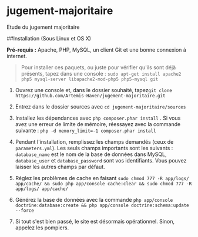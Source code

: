 jugement-majoritaire
====================

Etude du jugement majoritaire

##Installation (Sous Linux et OS X)

**Pré-requis :**  Apache, PHP, MySQL, un client Git et une bonne connexion à internet.

> Pour installer ces paquets, ou juste pour vérifier qu'ils sont déjà présents, tapez dans une console : `sudo apt-get install apache2 php5 mysql-server libapache2-mod-php5 php5-mysql git`

1. Ouvrez une console et, dans le dossier souhaité, tapez`git clone https://github.com/Artemis-Haven/jugement-majoritaire.git`

2. Entrez dans le dossier sources avec `cd jugement-majoritaire/sources`

3. Installez les dépendances avec `php composer.phar install` . Si vous avez une erreur de limite de mémoire, réessayez avec la commande suivante : `php -d memory_limit=-1 composer.phar install`

4. Pendant l'installation, remplissez les champs demandés (ceux de `parameters.yml`). Les seuls champs importants sont les suivants : `database_name` est le nom de la base de données dans MySQL, `database_user` et `database_password` sont vos identifiants. Vous pouvez laisser les autres champs par défaut.

5. Réglez les problèmes de cache en faisant `sudo chmod 777 -R app/logs/ app/cache/ && sudo php app/console cache:clear && sudo chmod 777 -R app/logs/ app/cache/`

6. Générez la base de données avec la commande `php app/console doctrine:database:create && php app/console doctrine:schema:update --force`

10. Si tout s'est bien passé, le site est désormais opérationnel. Sinon, appelez les pompiers.
